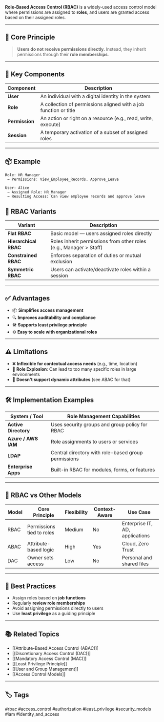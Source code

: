 **Role-Based Access Control (RBAC)** is a widely-used access control model where permissions are assigned to **roles**, and users are granted access based on their assigned roles.

---

## 🧠 Core Principle

> **Users do not receive permissions directly.** Instead, they inherit permissions through their **role memberships**.

---

## 🧱 Key Components

| Component      | Description                                                       |
|----------------|-------------------------------------------------------------------|
| **User**       | An individual with a digital identity in the system               |
| **Role**       | A collection of permissions aligned with a job function or title  |
| **Permission** | An action or right on a resource (e.g., read, write, execute)     |
| **Session**    | A temporary activation of a subset of assigned roles              |

---

## 📦 Example

```plaintext
Role: HR_Manager
 → Permissions: View_Employee_Records, Approve_Leave

User: Alice
 → Assigned Role: HR_Manager
 → Resulting Access: Can view employee records and approve leave
```

## 🧬 RBAC Variants

|Variant|Description|
|---|---|
|**Flat RBAC**|Basic model — users assigned roles directly|
|**Hierarchical RBAC**|Roles inherit permissions from other roles (e.g., Manager > Staff)|
|**Constrained RBAC**|Enforces separation of duties or mutual exclusion|
|**Symmetric RBAC**|Users can activate/deactivate roles within a session|

---

## ✅ Advantages

- 📦 **Simplifies access management**
- 🔍 **Improves auditability and compliance**
- 🛠 **Supports least privilege principle**
- ⚙️ **Easy to scale with organizational roles**

---

## ⚠️ Limitations

- ❌ **Inflexible for contextual access needs** (e.g., time, location)
- 🧨 **Role Explosion**: Can lead to too many specific roles in large environments
- 🔐 **Doesn't support dynamic attributes** (see ABAC for that)

---

## 🛠 Implementation Examples

|System / Tool|Role Management Capabilities|
|---|---|
|**Active Directory**|Uses security groups and group policy for RBAC|
|**Azure / AWS IAM**|Role assignments to users or services|
|**LDAP**|Central directory with role-based group permissions|
|**Enterprise Apps**|Built-in RBAC for modules, forms, or features|

---

## 🔐 RBAC vs Other Models

|Model|Core Principle|Flexibility|Context-Aware|Use Case|
|---|---|---|---|---|
|RBAC|Permissions tied to roles|Medium|No|Enterprise IT, AD, applications|
|ABAC|Attribute-based logic|High|Yes|Cloud, Zero Trust|
|DAC|Owner sets access|Low|No|Personal and shared files|

---

## 🧾 Best Practices

- Assign roles based on **job functions**
- Regularly **review role memberships**
- Avoid assigning permissions directly to users
- Use **least privilege** as a guiding principle

---

## 📚 Related Topics

- [[Attribute-Based Access Control (ABAC)]]
- [[Discretionary Access Control (DAC)]]
- [[Mandatory Access Control (MAC)]]
- [[Least Privilege Principle]]
- [[User and Group Management]]
- [[Access Control Models]]

---

## 🏷 Tags

#rbac #access_control #authorization #least_privilege #security_models #iam #identity_and_access